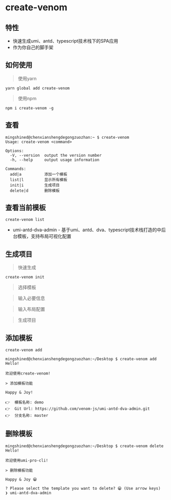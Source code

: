 # create-venom

## 特性

- 快速生成umi、antd、typescript技术栈下的SPA应用
- 作为你自己的脚手架

## 如何使用

> 使用yarn

```shell
yarn global add create-venom
```

> 使用npm

```shell
npm i create-venom -g
```

## 查看

```shell
mingshined@chenxianshengdegongzuozhan:~ $ create-venom
Usage: create-venom <command>

Options:
  -V, --version  output the version number
  -h, --help     output usage information

Commands:
  add|a          添加一个模板
  list|l         显示所有模板
  init|i         生成项目
  delete|d       删除模板
```



## 查看当前模板

```
create-venom list
```

- umi-antd-dva-admin - 基于umi、antd、dva、typescript技术栈打造的中后台模板，支持布局可视化配置

## 生成项目

> 快速生成

```
create-venom init
```

> 选择模板

> 输入必要信息

> 输入布局配置

> 生成项目

## 添加模板

```shell
create-venom add
```

```shell
mingshined@chenxianshengdegongzuozhan:~/Desktop $ create-venom add
Hello!

欢迎使用create-venom!

> 添加模板功能

Happy & Joy!

👉  模板名称: demo
👉  Git Url: https://github.com/venom-js/umi-antd-dva-admin.git
👉  分支名称: master
```

## 删除模板

```shell
mingshined@chenxianshengdegongzuozhan:~/Desktop $ create-venom delete
Hello!

欢迎使用umi-pro-cli!

> 删除模板功能

Happy & Joy 😁

? Please select the template you want to delete? 😁 (Use arrow keys)
❯ umi-antd-dva-admin
```

